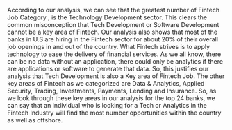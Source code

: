 
According to our analysis, we can see that the greatest number of Fintech Job Category , is the Technology Development sector. This clears the common misconception that Tech Development or Software Development cannot be a key area of Fintech. Our analysis also shows that most of the banks in U.S are hiring in the Fintech sector for about 20% of their overall job openings in and out of the country.
What Fintech strives is to apply technology to ease the delivery of financial services. As we all know, there can be no data without an application, there could only be analytics if there are applications or software to generate that data. So, this justifies our analysis that Tech Development is also a Key area of Fintech Job. 
The other key areas of Fintech as we categorized are Data & Analytics, Applied Security, Trading, Investments, Payments, Lending and Insurance. 
So, as we look through these key areas in our analysis for the top 24 banks, we can say that an individual who is looking for a Tech or Analytics in the Fintech Industry will find the most number opportunities within the country as well as offshore.

